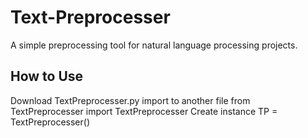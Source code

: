 # Text-Preprocesser
A simple preprocessing tool for natural language processing projects.

## How to Use

Download TextPreprocesser.py
import to another file from TextPreprocesser import TextPreprocesser
Create instance TP = TextPreprocesser()

